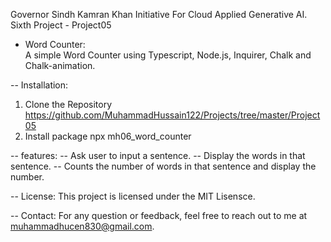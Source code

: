 Governor Sindh Kamran Khan Initiative For Cloud Applied Generative AI.                                    
Sixth Project - Project05                                                                                
- Word Counter:                                                                                     
A simple Word Counter using Typescript, Node.js, Inquirer, Chalk and Chalk-animation.               

-- Installation:
  1. Clone the Repository
    https://github.com/MuhammadHussain122/Projects/tree/master/Project05
  2. Install package
    npx mh06_word_counter

-- features: 
-- Ask user to input a sentence.
-- Display the words in that sentence.
-- Counts the number of words in that sentence and display the number.
 
-- License:
This project is licensed under the MIT Lisensce. 

-- Contact:
For any question or feedback, feel free to reach out to me at muhammadhucen830@gmail.com.